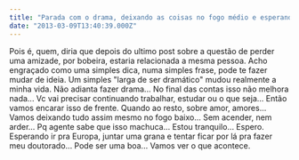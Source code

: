 ```yaml
---
title: "Parada com o drama, deixando as coisas no fogo médio e esperando"
date: "2013-03-09T13:40:39.000Z"
---
```


Pois é, quem, diria que depois do ultimo post sobre a questão de perder uma amizade, por bobeira, estaria relacionada a mesma pessoa. Acho engraçado como uma simples dica, numa simples frase, pode te fazer mudar de ideia. Um simples "larga de ser dramático" mudou realmente a minha vida. Não adianta fazer drama... No final das contas isso não melhora nada... Vc vai precisar continuando trabalhar, estudar ou o que seja... Então vamos encarar isso de frente. Quando ao resto, sobre amor, amores... Vamos deixando tudo assim mesmo no fogo baixo... Sem acender, nem arder... Pq agente sabe que isso machuca... Estou tranquilo... Espero. Esperando ir pra Europa, juntar uma grana e tentar ficar por lá pra fazer meu doutorado... Pode ser uma boa... Vamos ver o que acontece.